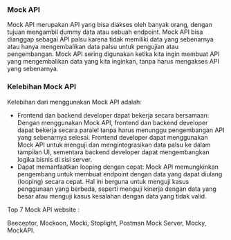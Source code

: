 ### Mock API

Mock API merupakan API yang bisa diakses oleh banyak orang, dengan tujuan mengambil dummy data atau sebuah endpoint. Mock API bisa dianggap sebagai API palsu karena tidak memiliki data yang sebenarnya atau hanya mengembalikan data palsu untuk pengujian atau pengembangan. Mock API sering digunakan ketika kita ingin membuat API yang mengembalikan data yang kita inginkan, tanpa harus mengakses API yang sebenarnya.

### Kelebihan Mock API

Kelebihan dari menggunakan Mock API adalah:

- Frontend dan backend developer dapat bekerja secara bersamaan: Dengan menggunakan Mock API, frontend dan backend developer dapat bekerja secara paralel tanpa harus menunggu pengembangan API yang sebenarnya selesai. Frontend developer dapat menggunakan Mock API untuk menguji dan mengintegrasikan data palsu ke dalam tampilan UI, sementara backend developer dapat mengembangkan logika bisnis di sisi server.
- Dapat memanfaatkan looping dengan cepat: Mock API memungkinkan pengembang untuk membuat endpoint dengan data yang dapat diulang (looping) secara cepat. Hal ini berguna untuk menguji kasus penggunaan yang berbeda, seperti menguji kinerja dengan data yang besar atau menguji kasus kesalahan dengan data yang tidak valid.

Top 7 Mock API website : 

Beeceptor, Mockoon, Mocki, Stoplight, Postman Mock Server, Mocky, MockAPI.